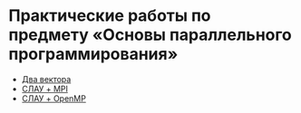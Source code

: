 # Практические работы по предмету «Основы параллельного программирования»

* [Два вектора](VectorsOperation)
* [СЛАУ + MPI](SLAE+MPI)
* [СЛАУ + OpenMP](SLAE+OpenMP)
